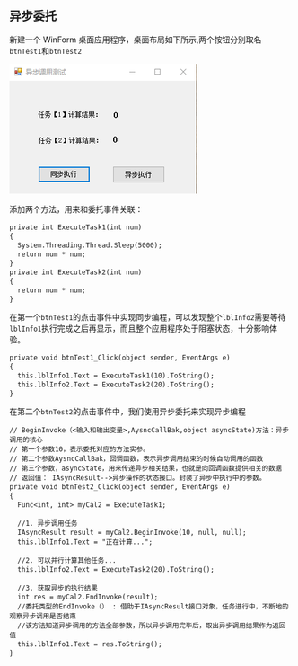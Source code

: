 ## 异步委托

新建一个 WinForm 桌面应用程序，桌面布局如下所示,两个按钮分别取名`btnTest1`和`btnTest2`

![](https://github.com/Damon-Salvatore/CSharp-Learning/blob/master/AsynProgramming/imgs/1.png)

添加两个方法，用来和委托事件关联：

```
private int ExecuteTask1(int num)
{
  System.Threading.Thread.Sleep(5000);
  return num * num;
}
private int ExecuteTask2(int num)
{
  return num * num;
}
```

在第一个`btnTest1`的点击事件中实现同步编程，可以发现整个`lblInfo2`需要等待`lblInfo1`执行完成之后再显示，而且整个应用程序处于阻塞状态，十分影响体验。

```
private void btnTest1_Click(object sender, EventArgs e)
{
  this.lblInfo1.Text = ExecuteTask1(10).ToString();
  this.lblInfo2.Text = ExecuteTask2(20).ToString();
}
```

在第二个`btnTest2`的点击事件中，我们使用异步委托来实现异步编程

```
// BeginInvoke（<输入和输出变量>,AysncCallBak,object asyncState)方法：异步调用的核心
// 第一个参数10，表示委托对应的方法实参。
// 第二个参数AysncCallBak，回调函数，表示异步调用结束的时候自动调用的函数
// 第三个参数，asyncState，用来传递异步相关结果，也就是向回调函数提供相关的数据
// 返回值： IAsyncResult-->异步操作的状态接口。封装了异步中执行中的参数。
private void btnTest2_Click(object sender, EventArgs e)
{
  Func<int, int> myCal2 = ExecuteTask1;

  //1. 异步调用任务
  IAsyncResult result = myCal2.BeginInvoke(10, null, null);
  this.lblInfo1.Text = "正在计算...";

  //2. 可以并行计算其他任务...
  this.lblInfo2.Text = ExecuteTask2(20).ToString();

  //3. 获取异步的执行结果
  int res = myCal2.EndInvoke(result);
  //委托类型的EndInvoke（） : 借助于IAsyncResult接口对象，任务进行中，不断地的观察异步调用是否结束
  //该方法知道异步调用的方法全部参数，所以异步调用完毕后，取出异步调用结果作为返回值
  this.lblInfo1.Text = res.ToString();
}
```
